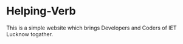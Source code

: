 # Helping-Verb
This is a simple website which brings Developers and Coders of IET Lucknow togather.
